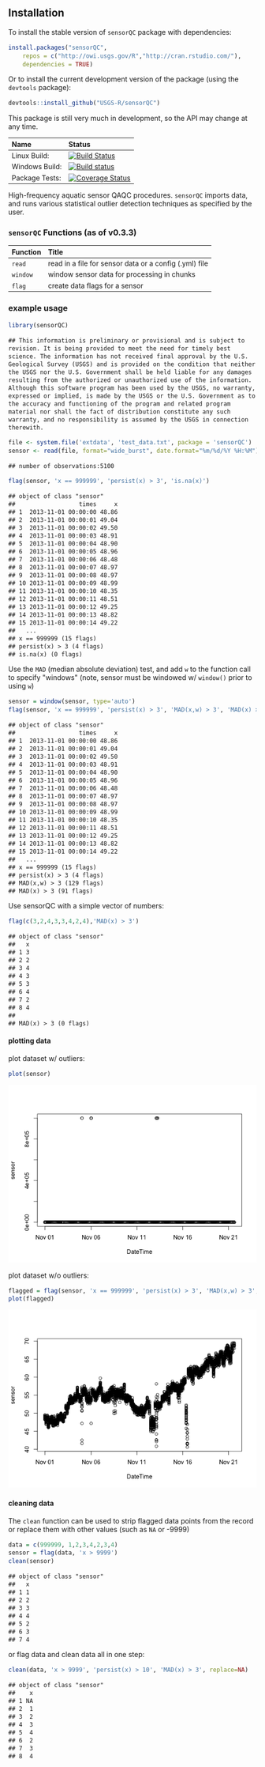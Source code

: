 Installation
------------

To install the stable version of `sensorQC` package with dependencies:

``` r
install.packages("sensorQC", 
    repos = c("http://owi.usgs.gov/R","http://cran.rstudio.com/"),
    dependencies = TRUE)
```

Or to install the current development version of the package (using the `devtools` package):

``` r
devtools::install_github("USGS-R/sensorQC")
```

This package is still very much in development, so the API may change at any time.

| Name           | Status                                                                                                                                                             |
|:---------------|:-------------------------------------------------------------------------------------------------------------------------------------------------------------------|
| Linux Build:   | [![Build Status](https://travis-ci.org/USGS-R/sensorQC.svg?branch=master)](https://travis-ci.org/USGS-R/sensorQC)                                                  |
| Windows Build: | [![Build status](https://ci.appveyor.com/api/projects/status/pho8872wbnvaw5nt)](https://ci.appveyor.com/project/jread-usgs/sensorqc)                               |
| Package Tests: | [![Coverage Status](https://coveralls.io/repos/USGS-R/sensorQC/badge.svg?branch=master&service=github)](https://coveralls.io/github/USGS-R/sensorQC?branch=master) |

High-frequency aquatic sensor QAQC procedures. `sensorQC` imports data, and runs various statistical outlier detection techniques as specified by the user.

### `sensorQC` Functions (as of v0.3.3)

| Function | Title                                                  |
|----------|:-------------------------------------------------------|
| `read`   | read in a file for sensor data or a config (.yml) file |
| `window` | window sensor data for processing in chunks            |
| `flag`   | create data flags for a sensor                         |

### example usage

``` r
library(sensorQC)
```

    ## This information is preliminary or provisional and is subject to revision. It is being provided to meet the need for timely best science. The information has not received final approval by the U.S. Geological Survey (USGS) and is provided on the condition that neither the USGS nor the U.S. Government shall be held liable for any damages resulting from the authorized or unauthorized use of the information. Although this software program has been used by the USGS, no warranty, expressed or implied, is made by the USGS or the U.S. Government as to the accuracy and functioning of the program and related program material nor shall the fact of distribution constitute any such warranty, and no responsibility is assumed by the USGS in connection therewith.

``` r
file <- system.file('extdata', 'test_data.txt', package = 'sensorQC') 
sensor <- read(file, format="wide_burst", date.format="%m/%d/%Y %H:%M")
```

    ## number of observations:5100

``` r
flag(sensor, 'x == 999999', 'persist(x) > 3', 'is.na(x)')
```

    ## object of class "sensor"
    ##                  times     x
    ## 1  2013-11-01 00:00:00 48.86
    ## 2  2013-11-01 00:00:01 49.04
    ## 3  2013-11-01 00:00:02 49.50
    ## 4  2013-11-01 00:00:03 48.91
    ## 5  2013-11-01 00:00:04 48.90
    ## 6  2013-11-01 00:00:05 48.96
    ## 7  2013-11-01 00:00:06 48.48
    ## 8  2013-11-01 00:00:07 48.97
    ## 9  2013-11-01 00:00:08 48.97
    ## 10 2013-11-01 00:00:09 48.99
    ## 11 2013-11-01 00:00:10 48.35
    ## 12 2013-11-01 00:00:11 48.51
    ## 13 2013-11-01 00:00:12 49.25
    ## 14 2013-11-01 00:00:13 48.82
    ## 15 2013-11-01 00:00:14 49.22
    ##   ...
    ## x == 999999 (15 flags)
    ## persist(x) > 3 (4 flags)
    ## is.na(x) (0 flags)

Use the `MAD` (median absolute deviation) test, and add `w` to the function call to specify "windows" (note, sensor must be windowed w/ `window()` prior to using `w`)

``` r
sensor = window(sensor, type='auto')
flag(sensor, 'x == 999999', 'persist(x) > 3', 'MAD(x,w) > 3', 'MAD(x) > 3')
```

    ## object of class "sensor"
    ##                  times     x
    ## 1  2013-11-01 00:00:00 48.86
    ## 2  2013-11-01 00:00:01 49.04
    ## 3  2013-11-01 00:00:02 49.50
    ## 4  2013-11-01 00:00:03 48.91
    ## 5  2013-11-01 00:00:04 48.90
    ## 6  2013-11-01 00:00:05 48.96
    ## 7  2013-11-01 00:00:06 48.48
    ## 8  2013-11-01 00:00:07 48.97
    ## 9  2013-11-01 00:00:08 48.97
    ## 10 2013-11-01 00:00:09 48.99
    ## 11 2013-11-01 00:00:10 48.35
    ## 12 2013-11-01 00:00:11 48.51
    ## 13 2013-11-01 00:00:12 49.25
    ## 14 2013-11-01 00:00:13 48.82
    ## 15 2013-11-01 00:00:14 49.22
    ##   ...
    ## x == 999999 (15 flags)
    ## persist(x) > 3 (4 flags)
    ## MAD(x,w) > 3 (129 flags)
    ## MAD(x) > 3 (91 flags)

Use sensorQC with a simple vector of numbers:

``` r
flag(c(3,2,4,3,3,4,2,4),'MAD(x) > 3')
```

    ## object of class "sensor"
    ##   x
    ## 1 3
    ## 2 2
    ## 3 4
    ## 4 3
    ## 5 3
    ## 6 4
    ## 7 2
    ## 8 4
    ## 
    ## MAD(x) > 3 (0 flags)

#### plotting data

plot dataset w/ outliers:

``` r
plot(sensor)
```

![](README_files/figure-markdown_github/unnamed-chunk-6-1.png)

plot dataset w/o outliers:

``` r
flagged = flag(sensor, 'x == 999999', 'persist(x) > 3', 'MAD(x,w) > 3', 'MAD(x) > 3')
plot(flagged)
```

![](README_files/figure-markdown_github/unnamed-chunk-7-1.png)

#### cleaning data

The `clean` function can be used to strip flagged data points from the record or replace them with other values (such as `NA` or -9999)

``` r
data = c(999999, 1,2,3,4,2,3,4)
sensor = flag(data, 'x > 9999')
clean(sensor)
```

    ## object of class "sensor"
    ##   x
    ## 1 1
    ## 2 2
    ## 3 3
    ## 4 4
    ## 5 2
    ## 6 3
    ## 7 4

or flag data and clean data all in one step:

``` r
clean(data, 'x > 9999', 'persist(x) > 10', 'MAD(x) > 3', replace=NA)
```

    ## object of class "sensor"
    ##    x
    ## 1 NA
    ## 2  1
    ## 3  2
    ## 4  3
    ## 5  4
    ## 6  2
    ## 7  3
    ## 8  4

